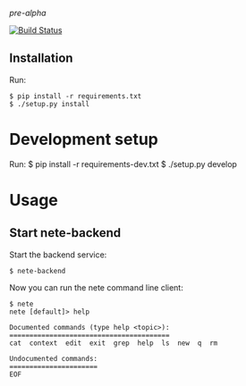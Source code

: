 _pre-alpha_

[![Build Status](https://travis-ci.org/fqxp/nete-backend.svg?branch=master)](https://travis-ci.org/fqxp/nete-backend)

## Installation

Run:

    $ pip install -r requirements.txt
    $ ./setup.py install

# Development setup

Run:
    $ pip install -r requirements-dev.txt
    $ ./setup.py develop

# Usage

## Start nete-backend

Start the backend service:

    $ nete-backend

Now you can run the nete command line client:

    $ nete
    nete [default]> help

    Documented commands (type help <topic>):
    ========================================
    cat  context  edit  exit  grep  help  ls  new  q  rm

    Undocumented commands:
    ======================
    EOF
